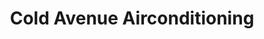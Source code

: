 ---
title: "Cold Avenue Airconditioning"
url: /batangas-city/cold-avenue-airconditioning/
shop: Baustoffe
---